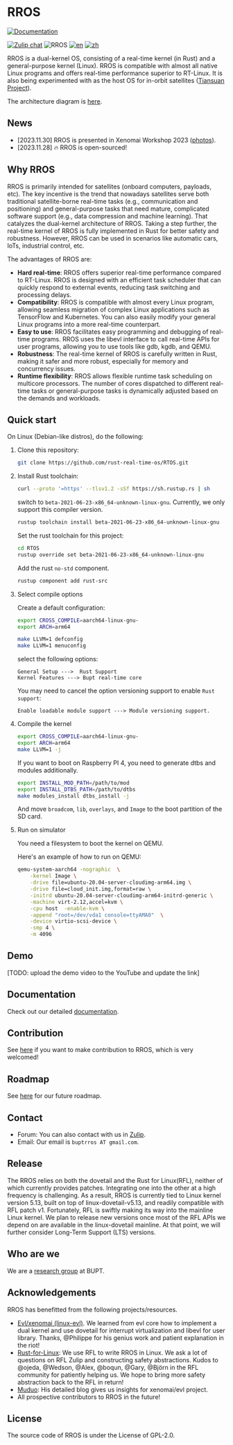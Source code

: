 # RROS

[![Documentation](https://img.shields.io/badge/view-docs-blue)](https://bupt-os.github.io/website/docs/tutorial/docker/)
<!-- [![ci tests](https://github.com/rust-real-time-os/RTOS/actions/ci.yml/badge.svg)](TODO: add a new CI in this repo) -->
[![Zulip chat](https://img.shields.io/badge/chat-on%20zulip-brightgreen)](https://rros.zulipchat.com/)
![RROS](https://img.shields.io/badge/RROS-0.0.1-orange)
[![en](https://img.shields.io/badge/lang-en-yellow.svg)](https://github.com/BUPT-OS/RROS/blob/master/README.md)
[![zh](https://img.shields.io/badge/lang-中文-yellow.svg)](https://github.com/BUPT-OS/RROS/blob/master/README.zh.md)


RROS is a dual-kernel OS, consisting of a real-time kernel (in Rust) and a general-purpose kernel (Linux). RROS is compatible with almost all native Linux programs and offers real-time performance superior to RT-Linux. It is also being experimented with as the host OS for in-orbit satellites ([Tiansuan Project](http://www.tiansuan.org.cn/)).

The architecture diagram is [here](https://bupt-os.github.io/website/architecture.png).

## News

- [2023.11.30] RROS is presented in Xenomai Workshop 2023 ([photos](#)).
- [2023.11.28] :fire: RROS is open-sourced!

## Why RROS

RROS is primarily intended for satellites (onboard computers, payloads, etc). The key incentive is the trend that nowadays satellites serve both traditional satellite-borne real-time tasks (e.g., communication and positioning) and general-purpose tasks that need mature, complicated software support (e.g., data compression and machine learning). That catalyzes the dual-kernel architecture of RROS. Taking a step further, the real-time kernel of RROS is fully implemented in Rust for better safety and robustness. However, RROS can be used in scenarios like automatic cars, IoTs, industrial control, etc.

The advantages of RROS are:

* **Hard real-time**: 
RROS offers superior real-time performance compared to RT-Linux. RROS is designed with an efficient task scheduler that can quickly respond to external events, reducing task switching and processing delays.
* **Compatibility**: 
RROS is compatible with almost every Linux program, allowing seamless migration of complex Linux applications such as TensorFlow and Kubernetes. You can also easily modify your general Linux programs into a more real-time counterpart.
* **Easy to use**: 
RROS facilitates easy programming and debugging of real-time programs. RROS uses the libevl interface to call real-time APIs for user programs, allowing you to use tools like gdb, kgdb, and QEMU.
* **Robustness**:
The real-time kernel of RROS is carefully written in Rust, making it safer and more robust, especially for memory and concurrency issues.
* **Runtime flexibility**:
RROS allows flexible runtime task scheduling on multicore processors. The number of cores dispatched to different real-time tasks or general-purpose tasks is dynamically adjusted based on the demands and workloads.

## Quick start

On Linux (Debian-like distros), do the following:

1. Clone this repository:

   ```bash
   git clone https://github.com/rust-real-time-os/RTOS.git
   ```

2. Install Rust toolchain:

   ```bash
   curl --proto '=https' --tlsv1.2 -sSf https://sh.rustup.rs | sh
   ```

   switch to `beta-2021-06-23-x86_64-unknown-linux-gnu`. Currently, we only support this compiler version.

   ```bash
   rustup toolchain install beta-2021-06-23-x86_64-unknown-linux-gnu
   ```

   Set the rust toolchain for this project:

   ```bash
   cd RTOS
   rustup override set beta-2021-06-23-x86_64-unknown-linux-gnu
   ```

   Add the rust `no-std` component.

   ```bash
   rustup component add rust-src
   ```
   
3. Select compile options

   Create a default configuration:

   ```bash
   export CROSS_COMPILE=aarch64-linux-gnu-
   export ARCH=arm64

   make LLVM=1 defconfig
   make LLVM=1 menuconfig
   ```

   select the following options:

   ```
   General Setup --->  Rust Support
   Kernel Features ---> Bupt real-time core
   ```

   You may need to cancel the option versioning support to enable `Rust support`:

   ```
   Enable loadable module support ---> Module versioning support.
   ```

4. Compile the kernel

   ```bash
   export CROSS_COMPILE=aarch64-linux-gnu-
   export ARCH=arm64
   make LLVM=1 -j
   ```

   If you want to boot on Raspberry PI 4, you need to generate dtbs and modules additionally.

   ```bash
   export INSTALL_MOD_PATH=/path/to/mod
   export INSTALL_DTBS_PATH=/path/to/dtbs
   make modules_install dtbs_install -j
   ```

   And move `broadcom`, `lib`, `overlays`, and `Image` to the boot partition of the SD card.

5. Run on simulator

   You need a filesystem to boot the kernel on QEMU. 

   Here's an example of how to run on QEMU:

   ```bash
   qemu-system-aarch64 -nographic  \
       -kernel Image \
       -drive file=ubuntu-20.04-server-cloudimg-arm64.img \
       -drive file=cloud_init.img,format=raw \
       -initrd ubuntu-20.04-server-cloudimg-arm64-initrd-generic \
       -machine virt-2.12,accel=kvm \
       -cpu host  -enable-kvm \
       -append "root=/dev/vda1 console=ttyAMA0"  \
       -device virtio-scsi-device \
       -smp 4 \
       -m 4096
   ```

## Demo

[TODO: upload the demo video to the YouTube and update the link]

## Documentation

Check out our detailed [documentation](https://bupt-os.github.io/website/docs/).

## Contribution

See [here](https://bupt-os.github.io/website/docs/contributing/contributing/) if you want to make contribution to RROS, which is very welcomed!

## Roadmap

See [here](https://bupt-os.github.io/website/docs/roadmap/roadmap) for our future roadmap.

## Contact

- Forum: You can also contact with us in [Zulip](https://rros.zulipchat.com/).
- Email: Our email is `buptrros AT gmail.com`.

## Release

The RROS relies on both the dovetail and the Rust for Linux(RFL), neither of which currently provides patches. Integrating one into the other at a high frequency is challenging. As a result, RROS is currently tied to Linux kernel version 5.13, built on top of linux-dovetail-v5.13, and readily compatible with RFL patch v1. Fortunately, RFL is swiftly making its way into the mainline Linux kernel. We plan to release new versions once most of the RFL APIs we depend on are available in the linux-dovetail mainline. At that point, we will further consider Long-Term Support (LTS) versions.

## Who are we

We are a [research group](https://bupt-os.github.io/website/docs/team/team/) at BUPT.

## Acknowledgements

RROS has benefitted from the following projects/resources.
- [Evl/xenomai (linux-evl)](https://evlproject.org/core/). We learned from evl core how to implement a dual kernel and use dovetail for interrupt virtualization and libevl for user library. Thanks, @Philippe for his genius work and patient explanation in the riot!
- [Rust-for-Linux](https://github.com/Rust-for-Linux/linux): We use RFL to write RROS in Linux. We ask a lot of questions on RFL Zulip and constructing safety abstractions. Kudos to @ojeda, @Wedson,  @Alex, @boqun, @Gary, @Björn in the RFL community for patiently helping us. We hope to bring more safety abstraction back to the RFL in return!
- [Muduo](https://www.cnblogs.com/wsg1100/p/13836497.html): His detailed blog gives us insights for xenomai/evl project.
- All prospective contributors to RROS in the future!

## License

The source code of RROS is under the License of GPL-2.0.
